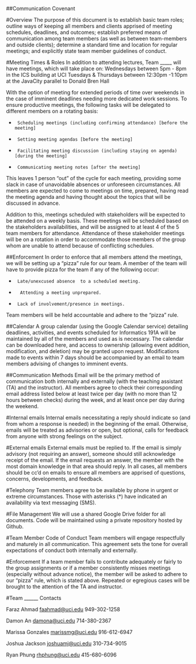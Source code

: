 ##Communication Covenant

#Overview
The purpose of this document is to establish basic team roles; outline ways of keeping all members and clients apprised of meeting schedules, deadlines, and outcomes; establish preferred means of communication among team members (as well as between team-members and outside clients); determine a standard time and location for regular meetings; and explicitly state team member guidelines of conduct.

#Meeting Times & Roles
In addition to attending lectures, Team _____ will have meetings, which will take place on:
Wednesdays between 5pm - 8pm in the ICS building at UCI
Tuesdays & Thursdays between 12:30pm -1:10pm at the JavaCity parallel to Donald Bren Hall

With the option of meeting for extended periods of time over weekends in the case of imminent deadlines needing more dedicated work sessions. To ensure productive meetings, the following tasks will be delegated to different members on a rotating basis:

+      Scheduling meetings (including confirming attendance) [before the meeting]
+      Setting meeting agendas [before the meeting]
+      Facilitating meeting discussion (including staying on agenda)  [during the meeting]
+      Communicating meeting notes [after the meeting]

This leaves 1 person “out” of the cycle for each meeting, providing some slack in case of unavoidable absences or unforeseen circumstances. All members are expected to come to meetings on time, prepared, having read the meeting agenda and having thought about the topics that will be discussed in advance.

Addition to this, meetings scheduled with stakeholders will be expected to be attended on a weekly basis. These meetings will be scheduled based on the stakeholders availabilities, and will be assigned to at least 4 of the 5 team members for attendance. Attendance of these stakeholder meetings will be on a rotation in order to accommodate those members of the group whom are unable to attend because of conflicting schedules. 

##Enforcement
In order to enforce that all members attend the meetings, we will be setting up a “pizza” rule for our team. A member of the team will have to provide pizza for the team if any of the following occur:

+      Late/unexcused absence  to a scheduled meeting.
+       Attending a meeting unprepared.
+      Lack of involvement/presence in meetings.

Team members will be held accountable and adhere to the “pizza” rule. 

##Calendar
A group calendar (using the Google Calendar service) detailing deadlines, activities, and events scheduled for Informatics 191A will be maintained by all of the members and used as is necessary. The calendar can be downloaded here, and access to ownership (allowing event addition, modification, and deletion) may be granted upon request. Modifications made to events within 7 days should be accompanied by an email 
to team members advising of changes to imminent events.

##Communication Methods
Email will be the primary method of communication both internally and externally (with the teaching assistant (TA) and the instructor). All members agree to check their corresponding email address listed below at least twice per day (with no more than 12 hours between checks) during the week, and at least once per day during the weekend.

#Internal emails
Internal emails necessitating a reply should indicate so (and from whom a response is needed) in the beginning of the email. Otherwise, emails will be treated as advisories or open, but optional, calls for feedback from anyone with strong feelings on the subject.

#External emails
External emails must be replied to. If the email is simply advisory (not requiring an answer), someone should still acknowledge receipt of the email. If the email requests an answer, the member with the most domain knowledge in that area should reply. In all cases, all members should be cc’d on emails to ensure all members are apprised of questions, concerns, developments, and feedback.

#Telephony
Team members agree to be available by phone in urgent or extreme circumstances. Those with asterisks (*) have indicated an availability via text messaging (SMS).

#File Management
We will use a shared Google Drive folder for all documents. Code will be maintained using a private repository hosted by Github. 

#Team Member Code of Conduct
Team members will engage respectfully and maturely in all communication. This agreement sets the tone for overall expectations of conduct both internally and externally.

#Enforcement
If a team member fails to contribute adequately or fairly to the group assignments or if a member consistently misses meetings (especially without advance notice), the member will be asked to adhere to our “pizza” rule, which is stated above. Repeated or egregious cases will be brought to the attention of the TA and instructor.

#Team ______ Contacts

Faraz Ahmad
faahmad@uci.edu
949-302-1258

Damon An
damona@uci.edu
714-380-2367

Marissa Gonzales
marissmg@uci.edu
916-612-6947

Joshua Jackson
joshuamj@uci.edu
310-734-9015

Ryan Phung
rhphung@uci.edu
415-680-6096